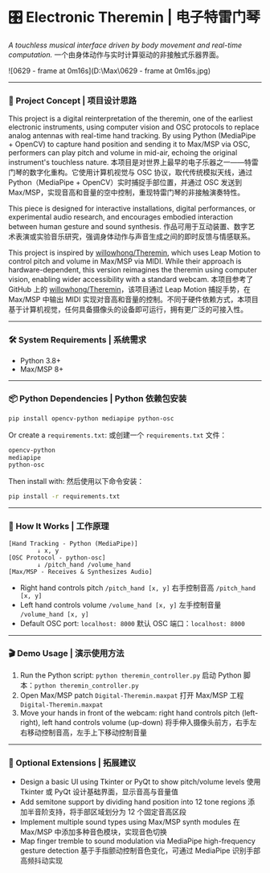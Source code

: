 # 🎛️ Electronic Theremin | 电子特雷门琴

*A touchless musical interface driven by body movement and real-time computation.*
 一个由身体动作与实时计算驱动的非接触式乐器界面。

![0629 - frame at 0m16s](D:\Max\0629 - frame at 0m16s.jpg)

------

### 🎨 Project Concept | 项目设计思路

This project is a digital reinterpretation of the theremin, one of the earliest electronic instruments, using computer vision and OSC protocols to replace analog antennas with real-time hand tracking. By using Python (MediaPipe + OpenCV) to capture hand position and sending it to Max/MSP via OSC, performers can play pitch and volume in mid-air, echoing the original instrument's touchless nature.
 本项目是对世界上最早的电子乐器之一——特雷门琴的数字化重构。它使用计算机视觉与 OSC 协议，取代传统模拟天线，通过 Python（MediaPipe + OpenCV）实时捕捉手部位置，并通过 OSC 发送到 Max/MSP，实现音高和音量的空中控制，重现特雷门琴的非接触演奏特性。

This piece is designed for interactive installations, digital performances, or experimental audio research, and encourages embodied interaction between human gesture and sound synthesis.
 作品可用于互动装置、数字艺术表演或实验音乐研究，强调身体动作与声音生成之间的即时反馈与情感联系。

This project is inspired by [willowhong/Theremin](https://github.com/willowhong/Theremin), which uses Leap Motion to control pitch and volume in Max/MSP via MIDI. While their approach is hardware-dependent, this version reimagines the theremin using computer vision, enabling wider accessibility with a standard webcam.
 本项目参考了 GitHub 上的 [willowhong/Theremin](https://github.com/willowhong/Theremin)，该项目通过 Leap Motion 捕捉手势，在 Max/MSP 中输出 MIDI 实现对音高和音量的控制。不同于硬件依赖方式，本项目基于计算机视觉，任何具备摄像头的设备即可运行，拥有更广泛的可接入性。

------

### 🛠️ System Requirements | 系统需求

- Python 3.8+
- Max/MSP 8+

------

### 📦 Python Dependencies | Python 依赖包安装

```bash
pip install opencv-python mediapipe python-osc
```

Or create a `requirements.txt`:
 或创建一个 `requirements.txt` 文件：

```txt
opencv-python  
mediapipe  
python-osc  
```

Then install with:
 然后使用以下命令安装：

```bash
pip install -r requirements.txt
```

------

### 🧠 How It Works | 工作原理

```text
[Hand Tracking - Python (MediaPipe)]  
        ↓ x, y  
[OSC Protocol - python-osc]  
        ↓ /pitch_hand /volume_hand  
[Max/MSP - Receives & Synthesizes Audio]  
```

- Right hand controls pitch `/pitch_hand [x, y]`
   右手控制音高 `/pitch_hand [x, y]`
- Left hand controls volume `/volume_hand [x, y]`
   左手控制音量 `/volume_hand [x, y]`
- Default OSC port: `localhost: 8000`
   默认 OSC 端口：`localhost: 8000`

------

### 🎬 Demo Usage | 演示使用方法

1. Run the Python script: `python theremin_controller.py`
    启动 Python 脚本：`python theremin_controller.py`
2. Open Max/MSP patch `Digital-Theremin.maxpat`
    打开 Max/MSP 工程 `Digital-Theremin.maxpat`
3. Move your hands in front of the webcam: right hand controls pitch (left-right), left hand controls volume (up-down)
    将手伸入摄像头前方，右手左右移动控制音高，左手上下移动控制音量

------

### 🔗 Optional Extensions | 拓展建议

- Design a basic UI using Tkinter or PyQt to show pitch/volume levels
   使用 Tkinter 或 PyQt 设计基础界面，显示音高与音量值
- Add semitone support by dividing hand position into 12 tone regions
   添加半音阶支持，将手部区域划分为 12 个固定音高区段
- Implement multiple sound types using Max/MSP synth modules
   在 Max/MSP 中添加多种音色模块，实现音色切换
- Map finger tremble to sound modulation via MediaPipe high-frequency gesture detection
   基于手指颤动控制音色变化，可通过 MediaPipe 识别手部高频抖动实现

